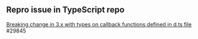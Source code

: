 ## Repro issue in TypeScript repo

[Breaking change in 3.x with types on callback functions defined in d.ts file](https://github.com/microsoft/TypeScript/issues/29845) #29845

